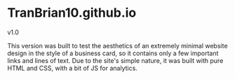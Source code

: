 # TranBrian10.github.io

v1.0

This version was built to test the aesthetics of an extremely minimal website design in the style of a business card, so it contains only a few important links and lines of text. Due to the site's simple nature, it was built with pure HTML and CSS, with a bit of JS for analytics.
